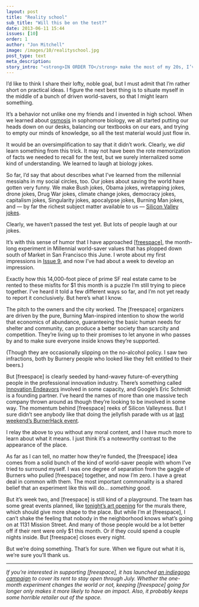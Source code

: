 ```yaml
---
layout: post
title: "Reality school"
sub_title: "Will this be on the test?"
date: 2013-06-11 15:44
issues: [10]
order: 1
author: "Jon Mitchell"
image: /images/10/realityschool.jpg
post_type: text
meta_description: 
story_intro: "<strong>IN ORDER TO</strong> make the most of my 20s, I’ve surrounded myself with people who want to save the world."
---
```

I’d like to think I share their lofty, noble goal, but I must admit that I’m rather short on practical ideas. I figure the next best thing is to situate myself in the middle of a bunch of driven world-savers, so that I might learn something.

It’s a behavior not unlike one my friends and I invented in high school. When we learned about [osmosis](http://en.wikipedia.org/wiki/Osmosis) in sophomore biology, we all started putting our heads down on our desks, balancing our textbooks on our ears, and trying to empty our minds of knowledge, so all the test material would just flow in.

It would be an oversimplification to say that it didn’t work. Clearly, we *did* learn something from this trick. It may not have been the rote memorization of facts we needed to recall for the test, but we surely internalized some kind of understanding. We learned to laugh at biology jokes.

So far, I’d say that about describes what I’ve learned from the millennial messiahs in my social circles, too. Our jokes about saving the world have gotten very funny. We make Bush jokes, Obama jokes, wiretapping jokes, drone jokes, Drug War jokes, climate change jokes, democracy jokes, capitalism jokes, Singularity jokes, apocalypse jokes, Burning Man jokes, and — by far the richest subject matter available to us — [Silicon Valley jokes](https://twitter.com/NextTechBlog).

Clearly, we haven’t passed the test yet. But lots of people laugh at our jokes.

It’s with this sense of humor that I have approached <a href='http://freespace.io'>[freespace]</a>, the month-long experiment in Millennial world-saver values that has plopped down south of Market in San Francisco this June. I wrote about my first impressions in [Issue 9](http://thedailyportal.com/issue/9), and now I’ve had about a week to develop an impression.

Exactly how this 14,000-foot piece of prime SF real estate came to be rented to these misfits for $1 this month is a puzzle I’m still trying to piece together. I’ve heard it told a few different ways so far, and I’m not yet ready to report it conclusively. But here’s what I know.

The pitch to the owners and the city worked. The [freespace] organizers are driven by the pure, Burning Man-inspired intention to show the world that economics of abundance, guaranteeing the basic human needs for shelter and community, can produce a better society than scarcity and competition. They’re living up to their promises to let anyone in who passes by and to make sure everyone inside knows they’re supported.

(Though they are occasionally slipping on the no-alcohol policy. I saw two infractions, both by Burnery people who looked like they felt entitled to their beers.)

But [freespace] is clearly seeded by hand-wavey future-of-everything people in the professional innovation industry. There’s something called [Innovation Endeavors](http://innovationendeavors.com/) involved in some capacity, and Google’s Eric Schmidt is a founding partner. I’ve heard the names of more than one massive tech company thrown around as though they’re looking to be involved in some way. The momentum behind [freespace] reeks of Silicon Valleyness. But I sure didn’t see anybody like that doing the jellyfish parade with us at [last weekend’s BurnerHack event](http://blog.burningman.com/2013/06/afield-in-the-world/burnerhack-freespace/).

I relay the above to you without any moral content, and I have much more to learn about what it means. I just think it’s a noteworthy contrast to the appearance of the place.

As far as I can tell, no matter how they’re funded, the [freespace] idea comes from a solid bunch of the kind of world-saver people with whom I’ve tried to surround myself. I was one degree of separation from the gaggle of Burners who pulled [freespace] together, and now I’m zero. I have a great deal in common with them. The most important commonality is a shared belief that an experiment like this will do… *something* good.

But it’s week two, and [freespace] is still kind of a playground. The team has some great events planned, like [tonight’s art opening](https://www.facebook.com/events/377736105663704/) for the murals there, which should give more shape to the place. But while I’m at [freespace], I can’t shake the feeling that nobody in the neighborhood knows what’s going on at 1131 Mission Street. And many of those people would be a lot better off if their rent were only $1 this month. Or if they could spend a couple nights inside. But [freespace] closes every night.

But we’re doing something. That’s for sure. When we figure out what it is, we’re sure you’ll thank us.

<hr />

*If you’re interested in supporting [freespace], it has launched [an indiegogo campaign](http://www.indiegogo.com/projects/freespace-a-temporary-space-for-lasting-change--5) to cover its rent to stay open through July. Whether the one-month experiment changes the world or not, keeping [freespace] going for longer only makes it more likely to have an impact. Also, it probably keeps some horrible retailer out of the space.*